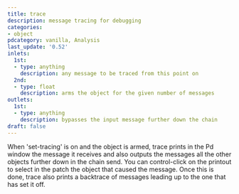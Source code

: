 ```yaml
---
title: trace
description: message tracing for debugging
categories:
- object
pdcategory: vanilla, Analysis
last_update: '0.52'
inlets:
  1st:
  - type: anything
    description: any message to be traced from this point on
  2nd:
  - type: float
    description: arms the object for the given number of messages
outlets:
  1st:
  - type: anything
    description: bypasses the input message further down the chain
draft: false
---
```

When 'set-tracing' is on and the object is armed,  trace prints in the Pd window the message it receives and also outputs the messages all the other objects further down in the chain send. You can control-click on the printout to select in the patch the object that caused the message. Once this is done,  trace also prints a backtrace of messages leading up to the one that has set it off.
